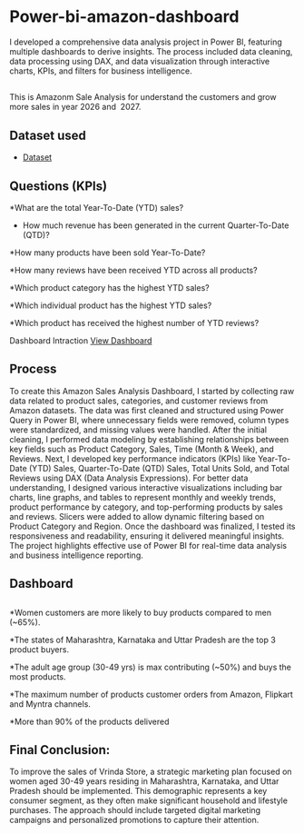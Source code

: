# Power-bi-amazon-dashboard
I developed a comprehensive data analysis project in Power BI, featuring multiple dashboards to derive insights. The process included data cleaning, data processing using DAX, and data visualization through interactive charts, KPIs, and filters for business intelligence.
##
This is Amazonm Sale Analysis for understand the customers and grow more sales in year 2026 and  2027.
## Dataset used
- <a href="https://github.com/Muneerkhan07/Power-bi-amazon-dashboard/blob/main/Amazon%20Sales%20Analysis.pbit">Dataset</a>

## Questions (KPIs)
*What are the total Year-To-Date (YTD) sales?

* How much revenue has been generated in the current Quarter-To-Date (QTD)?

*How many products have been sold Year-To-Date?

*How many reviews have been received YTD across all products?

*Which product category has the highest YTD sales?

*Which individual product has the highest YTD sales?

*Which product has received the highest number of YTD reviews?

Dashboard Intraction <a href="https://github.com/Muneerkhan07/Power-bi-amazon-dashboard/blob/main/Screenshot%20(698).png">View Dashboard</a>

## Process
To create this Amazon Sales Analysis Dashboard, I started by collecting raw data related to product sales, categories, and customer reviews from Amazon datasets. The data was first cleaned and structured using Power Query in Power BI, where unnecessary fields were removed, column types were standardized, and missing values were handled. After the initial cleaning, I performed data modeling by establishing relationships between key fields such as Product Category, Sales, Time (Month & Week), and Reviews. Next, I developed key performance indicators (KPIs) like Year-To-Date (YTD) Sales, Quarter-To-Date (QTD) Sales, Total Units Sold, and Total Reviews using DAX (Data Analysis Expressions). For better data understanding, I designed various interactive visualizations including bar charts, line graphs, and tables to represent monthly and weekly trends, product performance by category, and top-performing products by sales and reviews. Slicers were added to allow dynamic filtering based on Product Category and Region. Once the dashboard was finalized, I tested its responsiveness and readability, ensuring it delivered meaningful insights. The project highlights effective use of Power BI for real-time data analysis and business intelligence reporting.

## Dashboard


## 
*Women customers are more likely to buy products compared to men (~65%).

*The states of Maharashtra, Karnataka and Uttar Pradesh are the top 3 product buyers.

*The adult age group (30-49 yrs) is max contributing (~50%) and buys the most products.

*The maximum number of products customer orders from Amazon, Flipkart and Myntra channels.

*More than 90% of the products delivered

## Final Conclusion:
To improve the sales of Vrinda Store, a strategic marketing plan focused on women aged 30-49 years residing in Maharashtra, Karnataka, and Uttar Pradesh should be implemented. This demographic represents a key consumer segment, as they often make significant household and lifestyle purchases. The approach should include targeted digital marketing campaigns and personalized promotions to capture their attention.
